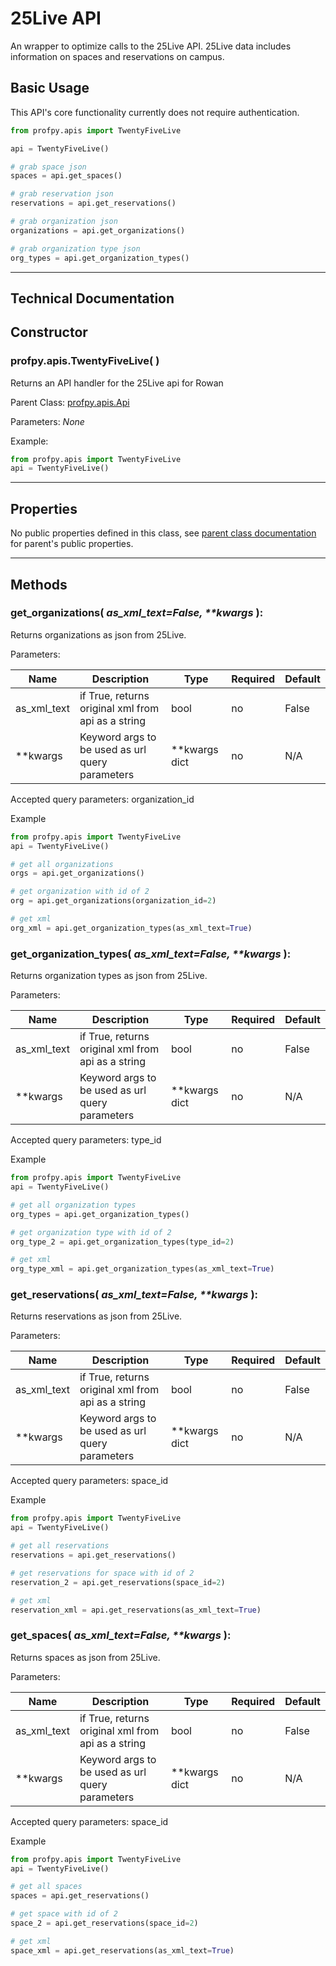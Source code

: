 # 25Live API
An wrapper to optimize calls to the 25Live API. 25Live data includes information on spaces and reservations on campus.

## Basic Usage
This API's core functionality currently does not require authentication.
```python
from profpy.apis import TwentyFiveLive

api = TwentyFiveLive()

# grab space json
spaces = api.get_spaces()

# grab reservation json
reservations = api.get_reservations()

# grab organization json
organizations = api.get_organizations()

# grab organization type json
org_types = api.get_organization_types()
```

---

## Technical Documentation
##  Constructor
### profpy.apis.TwentyFiveLive(&nbsp;)
Returns an API handler for the 25Live api for Rowan

Parent Class: [profpy.apis.Api](./Api.md)

Parameters: *None*

Example:
```python
from profpy.apis import TwentyFiveLive
api = TwentyFiveLive()
```

---

## Properties
No public properties defined in this class, see [parent class documentation](./Api.md) for parent's public properties.

---

## Methods
### get_organizations( *as_xml_text=False, \*\*kwargs* ):
Returns organizations as json from 25Live.

Parameters:

| Name        | Description                                        | Type          | Required | Default |
|-------------|----------------------------------------------------|---------------|----------|---------|
| as_xml_text | if True, returns original xml from api as a string | bool          | no       | False   |
| **kwargs    | Keyword args to be used as url query parameters    | **kwargs dict | no       | N/A     |

Accepted query parameters: organization_id

Example
```python
from profpy.apis import TwentyFiveLive
api = TwentyFiveLive()

# get all organizations
orgs = api.get_organizations()

# get organization with id of 2
org = api.get_organizations(organization_id=2)

# get xml
org_xml = api.get_organization_types(as_xml_text=True)
```

### get_organization_types( *as_xml_text=False, \*\*kwargs* ):
Returns organization types as json from 25Live.

Parameters:

| Name        | Description                                        | Type          | Required | Default |
|-------------|----------------------------------------------------|---------------|----------|---------|
| as_xml_text | if True, returns original xml from api as a string | bool          | no       | False   |
| **kwargs    | Keyword args to be used as url query parameters    | **kwargs dict | no       | N/A     |

Accepted query parameters: type_id

Example
```python
from profpy.apis import TwentyFiveLive
api = TwentyFiveLive()

# get all organization types
org_types = api.get_organization_types()

# get organization type with id of 2
org_type_2 = api.get_organization_types(type_id=2)

# get xml 
org_type_xml = api.get_organization_types(as_xml_text=True)
```

### get_reservations( *as_xml_text=False, \*\*kwargs* ):
Returns reservations as json from 25Live.

Parameters:

| Name        | Description                                        | Type          | Required | Default |
|-------------|----------------------------------------------------|---------------|----------|---------|
| as_xml_text | if True, returns original xml from api as a string | bool          | no       | False   |
| **kwargs    | Keyword args to be used as url query parameters    | **kwargs dict | no       | N/A     |

Accepted query parameters: space_id

Example
```python
from profpy.apis import TwentyFiveLive
api = TwentyFiveLive()

# get all reservations
reservations = api.get_reservations()

# get reservations for space with id of 2
reservation_2 = api.get_reservations(space_id=2)

# get xml 
reservation_xml = api.get_reservations(as_xml_text=True)
```

### get_spaces( *as_xml_text=False, \*\*kwargs* ):
Returns spaces as json from 25Live.

Parameters:

| Name        | Description                                        | Type          | Required | Default |
|-------------|----------------------------------------------------|---------------|----------|---------|
| as_xml_text | if True, returns original xml from api as a string | bool          | no       | False   |
| **kwargs    | Keyword args to be used as url query parameters    | **kwargs dict | no       | N/A     |

Accepted query parameters: space_id

Example
```python
from profpy.apis import TwentyFiveLive
api = TwentyFiveLive()

# get all spaces
spaces = api.get_reservations()

# get space with id of 2
space_2 = api.get_reservations(space_id=2)

# get xml 
space_xml = api.get_reservations(as_xml_text=True)
```

